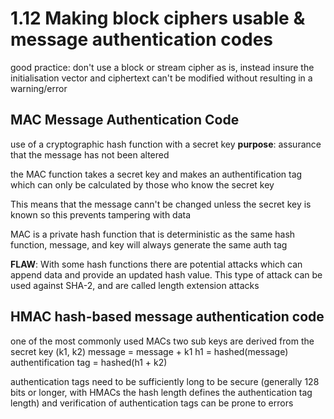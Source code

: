 # 1.12 Making block ciphers usable & message authentication codes

good practice: don't use a block or stream cipher as is, instead insure the initialisation vector and ciphertext can't be modified without resulting in a warning/error

## MAC Message Authentication Code
use of a cryptographic hash function with a secret key 
**purpose**: assurance that the message has not been altered 

the MAC function takes a secret key and makes an authentification tag which can only be calculated by those who know the secret key 

This means that the message cann't be changed unless the secret key is known so this prevents tampering with data

MAC is a private hash function that is deterministic as the same hash function, message, and key will always generate the same auth tag 

**FLAW**: With some hash functions there are potential attacks which can append data and provide an updated hash value. This type of attack can be used against SHA-2, and are called length extension attacks 

## HMAC hash-based message authentication code 
one of the most commonly used MACs
two sub keys are derived from the secret key (k1, k2) 
message = message + k1
h1 = hashed(message) 
authentification tag = hashed(h1 + k2)

authentication tags need to be sufficiently long to be secure (generally 128 bits or longer, with HMACs the hash length defines the authentication tag length) and verification of authentication tags can be prone to errors
